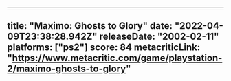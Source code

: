 
---
title: "Maximo: Ghosts to Glory"
date: "2022-04-09T23:38:28.942Z"
releaseDate: "2002-02-11"
platforms: ["ps2"]
score: 84
metacriticLink: "https://www.metacritic.com/game/playstation-2/maximo-ghosts-to-glory"
---
